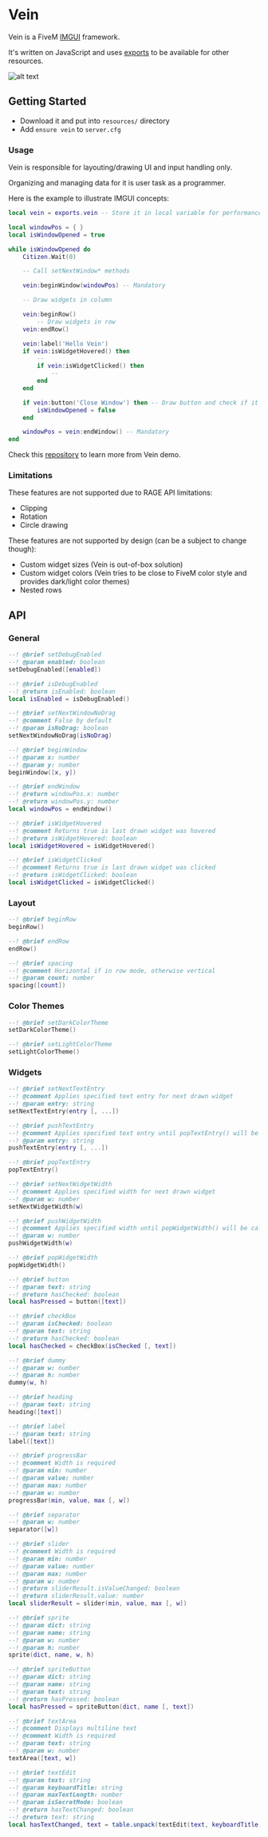 # Vein
Vein is a FiveM [IMGUI](https://en.wikipedia.org/wiki/Immediate_mode_GUI) framework.

It's written on JavaScript and uses [exports](https://docs.fivem.net/docs/scripting-manual/runtimes/javascript/#using-exports) to be available for other resources.

![alt text](https://raw.githubusercontent.com/warxander/vein-demo/master/demo.png)

## Getting Started
* Download it and put into `resources/` directory
* Add `ensure vein` to `server.cfg`
### Usage
Vein is responsible for layouting/drawing UI and input handling only.

Organizing and managing data for it is user task as a programmer.

Here is the example to illustrate IMGUI concepts:
```lua
local vein = exports.vein -- Store it in local variable for performance reasons

local windowPos = { }
local isWindowOpened = true

while isWindowOpened do
	Citizen.Wait(0)

	-- Call setNextWindow* methods

	vein:beginWindow(windowPos) -- Mandatory

	-- Draw widgets in column

	vein:beginRow()
		-- Draw widgets in row
	vein:endRow()

	vein:label('Hello Vein')
	if vein:isWidgetHovered() then
		--
		if vein:isWidgetClicked() then
			--
		end
	end

	if vein:button('Close Window') then -- Draw button and check if it were pressed
		isWindowOpened = false
	end

	windowPos = vein:endWindow() -- Mandatory
end
```
Check this [repository](https://github.com/warxander/vein-demo) to learn more from Vein demo.
### Limitations
These features are not supported due to RAGE API limitations:
* Clipping
* Rotation
* Circle drawing

These features are not supported by design (can be a subject to change though):
* Custom widget sizes (Vein is out-of-box solution)
* Custom widget colors (Vein tries to be close to FiveM color style and provides dark/light color themes)
* Nested rows

## API
### General
```lua
--! @brief setDebugEnabled
--! @param enabled: boolean
setDebugEnabled([enabled])

--! @brief isDebugEnabled
--! @return isEnabled: boolean
local isEnabled = isDebugEnabled()

--! @brief setNextWindowNoDrag
--! @comment False by default
--! @param isNoDrag: boolean
setNextWindowNoDrag(isNoDrag)

--! @brief beginWindow
--! @param x: number
--! @param y: number
beginWindow([x, y])

--! @brief endWindow
--! @return windowPos.x: number
--! @return windowPos.y: number
local windowPos = endWindow()

--! @brief isWidgetHovered
--! @comment Returns true is last drawn widget was hovered
--! @return isWidgetHovered: boolean
local isWidgetHovered = isWidgetHovered()

--! @brief isWidgetClicked
--! @comment Returns true is last drawn widget was clicked
--! @return isWidgetClicked: boolean
local isWidgetClicked = isWidgetClicked()
```
### Layout
```lua
--! @brief beginRow
beginRow()

--! @brief endRow
endRow()

--! @brief spacing
--! @comment Horizontal if in row mode, otherwise vertical
--! @param count: number
spacing([count])
```
### Color Themes
```lua
--! @brief setDarkColorTheme
setDarkColorTheme()

--! @brief setLightColorTheme
setLightColorTheme()
```
### Widgets
```lua
--! @brief setNextTextEntry
--! @comment Applies specified text entry for next drawn widget
--! @param entry: string
setNextTextEntry(entry [, ...])

--! @brief pushTextEntry
--! @comment Applies specified text entry until popTextEntry() will be called
--! @param entry: string
pushTextEntry(entry [, ...])

--! @brief popTextEntry
popTextEntry()

--! @brief setNextWidgetWidth
--! @comment Applies specified width for next drawn widget
--! @param w: number
setNextWidgetWidth(w)

--! @brief pushWidgetWidth
--! @comment Applies specified width until popWidgetWidth() will be called
--! @param w: number
pushWidgetWidth(w)

--! @brief popWidgetWidth
popWidgetWidth()

--! @brief button
--! @param text: string
--! @return hasChecked: boolean
local hasPressed = button([text])

--! @brief checkBox
--! @param isChecked: boolean
--! @param text: string
--! @return hasChecked: boolean
local hasChecked = checkBox(isChecked [, text])

--! @brief dummy
--! @param w: number
--! @param h: number
dummy(w, h)

--! @brief heading
--! @param text: string
heading([text])

--! @brief label
--! @param text: string
label([text])

--! @brief progressBar
--! @comment Width is required
--! @param min: number
--! @param value: number
--! @param max: number
--! @param w: number
progressBar(min, value, max [, w])

--! @brief separator
--! @param w: number
separator([w])

--! @brief slider
--! @comment Width is required
--! @param min: number
--! @param value: number
--! @param max: number
--! @param w: number
--! @return sliderResult.isValueChanged: boolean
--! @return sliderResult.value: number
local sliderResult = slider(min, value, max [, w])

--! @brief sprite
--! @param dict: string
--! @param name: string
--! @param w: number
--! @param h: number
sprite(dict, name, w, h)

--! @brief spriteButton
--! @param dict: string
--! @param name: string
--! @param text: string
--! @return hasPressed: boolean
local hasPressed = spriteButton(dict, name [, text])

--! @brief textArea
--! @comment Displays multiline text
--! @comment Width is required
--! @param text: string
--! @param w: number
textArea([text, w])

--! @brief textEdit
--! @param text: string
--! @param keyboardTitle: string
--! @param maxTextLength: number
--! @param isSecretMode: boolean
--! @return hasTextChanged: boolean
--! @return text: string
local hasTextChanged, text = table.unpack(textEdit(text, keyboardTitle, maxTextLength [, isSecretMode]))
```
